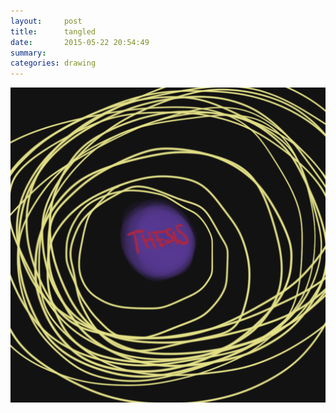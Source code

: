 ```yaml
---
layout:     post
title:      tangled
date:       2015-05-22 20:54:49
summary:    
categories: drawing
---
```

![tangled](/images/diary/tangled.png "Do not fucking distract me PLEASE. LOVE, me.")